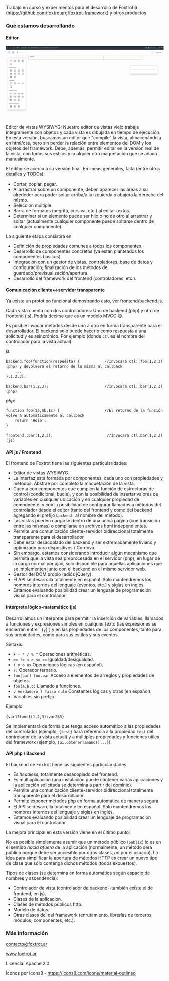 Trabajo en curso y experimentos para el desarrollo de Foxtrot 6 (https://github.com/foxtrotarg/foxtrot-framework) y otros productos. 

### Qué estamos desarrollando

#### Editor

![](img/editor.jpg)

Editor de vistas WYSIWYG: Nuestro editor de vistas viejo trabaja íntegramente con objetos y cada vista es dibujada en tiempo de ejecución. En esta versión, buscamos un editor que "compile" la vista, almacenándola en html/css, pero sin perder la relación entre elementos del DOM y los objetos del framework. Debe, además, permitir editar en la versión real de la vista, con todos sus estilos y cualquier otra maquetación que se añada manualmente.

El editor se acerca a su versión final. En líneas generales, falta (entre otros detalles y TODOs):
- Cortar, copiar, pegar.
- Al arrastrar sobre un componente, deben aparecer las áreas a su alrededor para poder soltar arriba/a la izquierda o abajo/a la derecha del mismo.
- Selección múltiple.
- Barra de formatos (negrita, cursiva, etc.) al editar textos.
- Determinar si un elemento puede ser hijo o no de otro al arrastrar y soltar (actualmente cualquier componente puede soltarse dentro de cualquier componente).

La siguiente etapa consistirá en:
- Definición de propiedades comunes a todos los componentes.
- Desarrollo de componentes concretos (ya están planteados los componentes básicos).
- Integración con un gestor de vistas, controladores, base de datos y configuración; finalización de los métodos de guardado/previsualización/apertura.
- Desarrollo del framework del frontend (controladores, etc.).

#### Comunicación cliente<->servidor transparente

Ya existe un prototipo funcional demostrando esto, ver frontend/backend.js.

Cada vista cuenta con dos controladores: Uno de backend (php) y otro de frontend (js). Podría decirse que es un modelo MVCC 😋.

Es posible invocar métodos desde uno a otro en forma transparente para el desarrollador. El backend solo puede hacerlo como respuesta a una solicitud y es asincrónico. Por ejemplo (donde `ctl` es el nombre del controlador para la vista actual):

_js:_

    backend.foo(function(respuesta) {           //Invocará ctl::foo(1,2,3) (php) y devolverá el retorno de la misma al callback
        ...
    },1,2,3);

    backend.bar(1,2,3);                         //Invocará ctl::bar(1,2,3) (php)

_php:_

    function foo($a,$b,$c) {                    //El retorno de la función volverá automáticamente al callback
        return 'Hola';
    }

    frontend::bar(1,2,3);                        //Invocará ctl.bar(1,2,3) (js)

#### API js / Frontend

El frontend de Foxtrot tiene las siguientes particularidades:

- Editor de vistas WYSIWYG.
- La interfaz está formada por componentes, cada uno con propiedades y métodos. Abstrae por completo la maquetación de la vista.
- Cuenta con componentes que cumplen la función de estructuras de control (condicional, bucle), y con la posibilidad de insertar valores de variables en cualquier ubicación y en cualquier propiedad de componente, y con la posibilidad de configurar llamados a métodos del controlador desde el editor (tanto del frontend y como del backend agregando el prefijo `backend:` al nombre del método).
- Las vistas pueden cargarse dentro de una única página (con transición entre las mismas) o compilarse en archivos html independientes.
- Permite una comunicación cliente-servidor bidireccional totalmente transparente para el desarrollador.
- Debe estar desacoplado del backend y ser extremadamente liviano y optimizado para dispositivos / Cordova.
- Sin embargo, estamos considerando introducir algún mecanismo que permita que la vista sea preprocesada en el servidor (php), en lugar de la carga normal por ajax, solo disponible para aquellas aplicaciones que se implementen junto con el backend en el mismo servidor web.
- Gestor del DOM propio (adiós jQuery).
- El API se desarrolla totalmente en español. Solo mantendremos los nombres internos del lenguaje (eventos, etc.) y siglas en inglés.
- Estamos evaluando posibilidad crear un lenguaje de programación visual para el controlador.

#### Intérprete lógico-matemático (js)

Desarrollamos un intérprete para permitir la inserción de variables, llamados a funciones y expresiones simples en cualquier texto (las expresiones se encierran entre ``{` y `}`) y en las propiedades de los componentes, tanto para sus propiedades, como para sus estilos y sus eventos.

Sintaxis:

- `+ - * / % ^` Operaciones aritméticas.
- `== != < > <= >=` Igualdad/desigualdad.
- `! y o ox` Operaciones lógicas (en español).
- `?:` Operador ternario.
- `foo[bar] foo.bar` Acceso a elementos de arreglos y propiedades de objetos.
- `foo(a,b,c)` Llamado a funciones.
- `v verdadero f falso nulo` Constantes lógicas y otras (en español).
- Variables sin prefijo.

Ejemplo:

`{var1?func1(1,2,3):var2%3}`

Se implementará de forma que tenga acceso automático a las propiedades del controlador (ejemplo, `{test}` hará referencia a la propiedad `test` del controlador de la vista actual) y a múltiples propiedades y funciones utiles del framework (ejemplo, `{ui.obtenerTamano()...}`).

#### API php / Backend

El backend de Foxtrot tiene las siguientes particularidades:

- Es _headless_, totalmente desacoplado del frontend.
- Es multiaplicación (una instalación puede contener varias aplicaciones y la aplicación solicitada se determina a partir del dominio).
- Permite una comunicación cliente-servidor bidireccional totalmente transparente para el desarrollador.
- Permite exponer métodos php en forma automática de manera segura.
- El API se desarrolla totalmente en español. Solo mantendremos los nombres internos del lenguaje y siglas en inglés.
- Estamos evaluando posibilidad crear un lenguaje de programación visual para el controlador.

La mejora principal en esta versión viene en el último punto:

No es posible simplemente asumir que un método público (`public`) lo es en el sentido _hacia afuera_ de la aplicación (normalmente, un método será público porque debe ser accesible por otras clases, _no_ por el usuario). La idea para simplificar la apertura de métodos HTTP es crear un nuevo tipo de clase que sólo contenga dichos métodos (todos expuestos).

Tipos de clases (se determina en forma automática según espacio de nombres y ascendencia):

- Controlador de vista (controlador de backend--también existe el de frontend, en js).
- Clases de la aplicación.
- Clases de métodos públicos http.
- Modelo de datos.
- Otras clases del del framework (enrutamiento, librerías de terceros, módulos, componentes, etc.).

### Más información

contacto@foxtrot.ar

www.foxtrot.ar

Licencia: Apache 2.0

Íconos por Icons8 - https://icons8.com/icons/material-outlined
